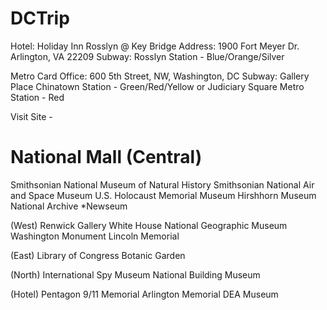 # DCTrip

Hotel: Holiday Inn Rosslyn @ Key Bridge 
Address: 1900 Fort Meyer Dr. Arlington, VA 22209 
Subway: Rosslyn Station - Blue/Orange/Silver 

Metro Card Office: 600 5th Street, NW, Washington, DC
Subway: Gallery Place Chinatown Station - Green/Red/Yellow or Judiciary Square Metro Station - Red

Visit Site - 
# National Mall (Central)
Smithsonian National Museum of Natural History
Smithsonian National Air and Space Museum
U.S. Holocaust Memorial Museum
Hirshhorn Museum
National Archive
*Newseum

(West)
Renwick Gallery
White House
National Geographic Museum
Washington Monument 
Lincoln Memorial

(East)
Library of Congress
Botanic Garden

(North)
International Spy Museum
National Building Museum

(Hotel)
Pentagon 9/11 Memorial
Arlington Memorial
DEA Museum 
